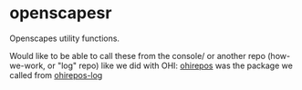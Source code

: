 # openscapesr
Openscapes utility functions.

Would like to be able to call these from the console/ or another repo (how-we-work, or "log" repo) like we did with OHI: [ohirepos](https://ohi-science/ohirepos) was the package we called from [ohirepos-log](https://ohi-science/ohirepos-log)
